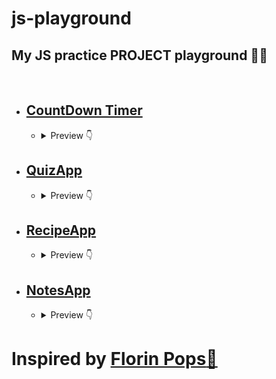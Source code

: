 # **js-playground**
## **My JS practice PROJECT playground 🚀🌟**

<br/>

* ## **[CountDown Timer](/CountdownTimer)**
    * <details>
        <summary>Preview 👇</summary>

        ![CountDown](screenshots/CountdownTimer.png)

        </details>

* ## **[QuizApp](/QuizApp)**
    * <details>
        <summary>Preview 👇</summary>

        ![CountDown](screenshots/QuizApp.png)

        </details>

* ## **[RecipeApp](/RecipeApp)**
    * <details>
        <summary>Preview 👇</summary>

        ![CountDown](screenshots/RecipeApp.png)

        </details>


* ## **[NotesApp](/NotesApp)**
    * <details>
        <summary>Preview 👇</summary>

        ![CountDown](screenshots/NotesApp.png)

        </details>


# Inspired by [**Florin Pops**💙](https://github.com/florinpop17/10-projects-10-hours)